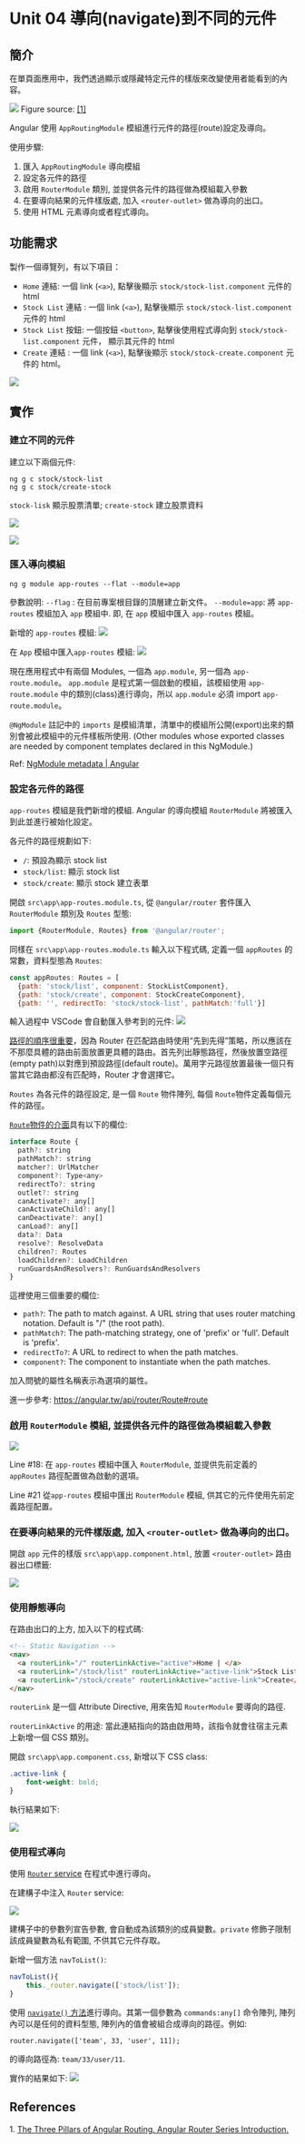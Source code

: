 
# Unit 04 導向(navigate)到不同的元件

## 簡介
在單頁面應用中，我們透過顯示或隱藏特定元件的樣版來改變使用者能看到的內容。

![](https://miro.medium.com/max/644/1*50o0tofarACcoEqHweNGnA.png)
Figure source: [[1]](#r1)

Angular 使用 `AppRoutingModule` 模組進行元件的路徑(route)設定及導向。

使用步驟:
1. 匯入 `AppRoutingModule` 導向模組
2. 設定各元件的路徑
3. 啟用 `RouterModule` 類別, 並提供各元件的路徑做為模組載入參數
4. 在要導向結果的元件樣版處, 加入 `<router-outlet>` 做為導向的出口。
5. 使用 HTML 元素導向或者程式導向。

## 功能需求

製作一個導覽列，有以下項目：
- `Home` 連結: 一個 link (`<a>`), 點擊後顯示 `stock/stock-list.component` 元件的 html
- `Stock List` 連結 : 一個 link (`<a>`), 點擊後顯示 `stock/stock-list.component` 元件的 html
- `Stock List` 按鈕: 一個按鈕 `<button>`, 點擊後使用程式導向到 `stock/stock-list.component` 元件， 顯示其元件的 html
- `Create` 連結 : 一個 link (`<a>`), 點擊後顯示 `stock/stock-create.component` 元件的 html。
  
![](img/u04-i10.png) 

## 實作
### 建立不同的元件

建立以下兩個元件:
```
ng g c stock/stock-list
ng g c stock/create-stock
```

`stock-lisk` 顯示股票清單; `create-stock` 建立股票資料

![](img/u04-i01.png)

![](img/u04-i02.png)

### 匯入導向模組

```
ng g module app-routes --flat --module=app
```

參數說明:
`--flag` : 在目前專案根目錄的頂層建立新文件。
`--module=app`: 將 `app-routes` 模組加入 `app` 模組中. 即, 在 `app` 模組中匯入 `app-routes` 模組。

新增的 `app-routes` 模組:
![](img/u04-i03.png)

在 `App` 模組中匯入`app-routes` 模組:
![](img/u04-i04.png)

現在應用程式中有兩個 Modules, 一個為 `app.module`, 另一個為 `app-route.module`。 `app.module` 是程式第一個啟動的模組，該模組使用 `app-route.module` 中的類別(class)進行導向，所以 `app.module` 必須 import `app-route.module`。

`@NgModule` 註記中的 `imports` 是模組清單，清單中的模組所公開(export)出來的類別會被此模組中的元件樣板所使用. (Other modules whose exported classes are needed by component templates declared in this NgModule.)

Ref: [NgModule metadata | Angular](https://angular.tw/guide/architecture-modules#ngmodule-metadata)



### 設定各元件的路徑

`app-routes` 模組是我們新增的模組. Angular 的導向模組 `RouterModule` 將被匯入到此並進行被始化設定。

各元件的路徑規劃如下:
- `/`: 預設為顯示 stock list
- `stock/list`: 顯示 stock list
- `stock/create`: 顯示 stock 建立表單


開啟 `src\app\app-routes.module.ts`, 從 `@angular/router` 套件匯入 `RouterModule` 類別及 `Routes` 型態:

```js
import {RouterModule, Routes} from '@angular/router';
```



同樣在 `src\app\app-routes.module.ts` 輸入以下程式碼, 定義一個 `appRoutes` 的常數，資料型態為 `Routes`:

```js
const appRoutes: Routes = [
  {path: 'stock/list', component: StockListComponent},
  {path: 'stock/create', component: StockCreateComponent},
  {path: '', redirectTo: 'stock/stock-list', pathMatch:'full'}]
```


輸入過程中 VSCode 會自動匯入參考到的元件:
![](img/u04-i05.png)


[路徑的順序很重要](https://angular.tw/guide/router#route-order)，因為 Router 在匹配路由時使用“先到先得”策略，所以應該在不那麼具體的路由前面放置更具體的路由。首先列出靜態路徑，然後放置空路徑(empty path)以對應到預設路徑(default route)。萬用字元路徑放置最後一個只有當其它路由都沒有匹配時，Router 才會選擇它。


`Routes` 為各元件的路徑設定, 是一個 `Route` 物件陣列, 每個 `Route`物件定義每個元件的路徑。

[`Route`物件的介面](https://angular.tw/api/router/Route#route)具有以下的欄位:

```js
interface Route {
  path?: string
  pathMatch?: string
  matcher?: UrlMatcher
  component?: Type<any>
  redirectTo?: string
  outlet?: string
  canActivate?: any[]
  canActivateChild?: any[]
  canDeactivate?: any[]
  canLoad?: any[]
  data?: Data
  resolve?: ResolveData
  children?: Routes
  loadChildren?: LoadChildren
  runGuardsAndResolvers?: RunGuardsAndResolvers
}
```

這裡使用三個重要的欄位:
- `path?`: The path to match against. A URL string that uses router matching notation. Default is "/" (the root path).
- `pathMatch?`: The path-matching strategy, one of 'prefix' or 'full'. Default is 'prefix'.
- `redirectTo?`: A URL to redirect to when the path matches.
- `component?`: The component to instantiate when the path matches.

加入問號的屬性名稱表示為選項的屬性。

進一步參考: https://angular.tw/api/router/Route#route


### 啟用 `RouterModule` 模組, 並提供各元件的路徑做為模組載入參數


![](img/u04-i06.png)

Line #18: 在 `app-routes` 模組中匯入 `RouterModule`, 並提供先前定義的 `appRoutes` 路徑配置做為啟動的選項。

Line #21 從`app-routes` 模組中匯出 `RouterModule` 模組, 供其它的元件使用先前定義路徑配置。


### 在要導向結果的元件樣版處, 加入 `<router-outlet>` 做為導向的出口。

開啟 `app` 元件的樣版 `src\app\app.component.html`, 放置 `<router-outlet>` 路由器出口標籤:

![](img/u04-i07.png)

### 使用靜態導向

在路由出口的上方, 加入以下的程式碼:
```html
<!-- Static Navigation -->
<nav>
  <a routerLink="/" routerLinkActive="active">Home | </a>
  <a routerLink="/stock/list" routerLinkActive="active-link">Stock List | </a>
  <a routerLink="/stock/create" routerLinkActive="active-link">Create</a>
</nav>
```


`routerLink` 是一個 Attribute Directive, 用來告知 `RouterModule` 要導向的路徑.

`routerLinkActive` 的用途: 當此連結指向的路由啟用時，該指令就會往宿主元素上新增一個 CSS 類別。

開啟 `src\app\app.component.css`, 新增以下 CSS class:

```css
.active-link {
    font-weight: bold;
}
```

執行結果如下:

![](img/u04-i08.png)

### 使用程式導向

使用 [`Router` service](https://angular.tw/api/router/Router#router) 在程式中進行導向。

在建構子中注入 `Router` service:

![](img/u04-i09.png)

建構子中的參數列宣告參數, 會自動成為該類別的成員變數。`private` 修飾子限制該成員變數為私有範圍, 不供其它元件存取。

新增一個方法 `navToList()`:

```js
navToList(){
    this._router.navigate(['stock/list']);
}
```

使用 [`navigate()` 方法](https://angular.tw/api/router/Router#navigate)進行導向。其第一個參數為 `commands:any[]` 命令陣列, 陣列內可以是任何的資料型態, 陣列內的值會被組合成導向的路徑。例如:

```
router.navigate(['team', 33, 'user', 11]);
```
的導向路徑為: `team/33/user/11`.

實作的結果如下:
![](img/u04-i10.png) 


## References

<span id="r1"> 1. </span>
[The Three Pillars of Angular Routing. Angular Router Series Introduction.](https://medium.com/angular-in-depth/the-three-pillars-of-angular-routing-angular-router-series-introduction-fb34e4e8758e) 

